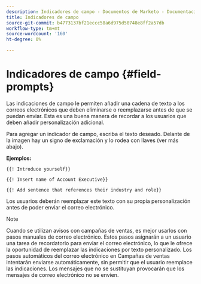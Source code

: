 ```yaml
---
description: Indicadores de campo - Documentos de Marketo - Documentación del producto
title: Indicadores de campo
source-git-commit: b4773137bf21eccc58a6d975d50748e8ff2a57db
workflow-type: tm+mt
source-wordcount: '160'
ht-degree: 0%

---
```


# Indicadores de campo {#field-prompts}

Las indicaciones de campo le permiten añadir una cadena de texto a los correos electrónicos que deben eliminarse o reemplazarse antes de que se puedan enviar. Esta es una buena manera de recordar a los usuarios que deben añadir personalización adicional.

Para agregar un indicador de campo, escriba el texto deseado. Delante de la imagen hay un signo de exclamación y lo rodea con llaves (ver más abajo).

**Ejemplos:**

`{{! Introduce yourself}}`

`{{! Insert name of Account Executive}}`

`{{! Add sentence that references their industry and role}}`

<p>Los usuarios deberán reemplazar este texto con su propia personalización antes de poder enviar el correo electrónico.

>[!NOTE]
>
>Cuando se utilizan avisos con campañas de ventas, es mejor usarlos con pasos manuales de correo electrónico. Estos pasos asignarán a un usuario una tarea de recordatorio para enviar el correo electrónico, lo que le ofrece la oportunidad de reemplazar las indicaciones por texto personalizado. Los pasos automáticos del correo electrónico en Campañas de ventas intentarán enviarse automáticamente, sin permitir que el usuario reemplace las indicaciones. Los mensajes que no se sustituyan provocarán que los mensajes de correo electrónico no se envíen.
